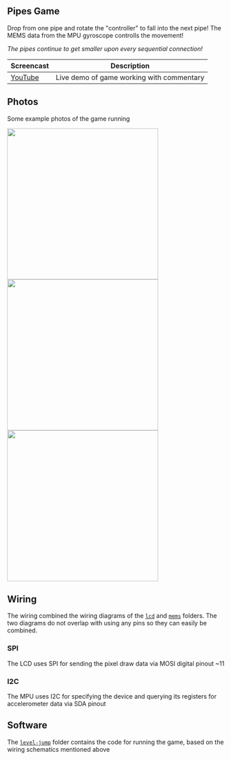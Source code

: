 ## Pipes Game

Drop from one pipe and rotate the "controller" to fall into the next pipe! The MEMS data from the MPU gyroscope controlls the movement!

_The pipes continue to get smaller upon every sequential connection!_

| Screencast | Description |
| ---------- | ----------- |
| [YouTube](https://youtube.com/shorts/RmU1C4MuSO8?si=YyTCMUJMZ2fiyuRG) | Live demo of game working with commentary |

## Photos
Some example photos of the game running
<p float="left">
    <img src="assets/game-running-2.png" height="350" />
    <img src="assets/game-running-1.png" height="350" />
    <img src="assets/game-over-example.png" height="350" />

</p>

## Wiring
The wiring combined the wiring diagrams of the [`lcd`](/lcd/) and [`mems`](/mems/) folders. The two diagrams do not overlap with using any pins so they can easily be combined.

### SPI
The LCD uses SPI for sending the pixel draw data via MOSI digital pinout ~11

### I2C
The MPU uses I2C for specifying the device and querying its registers for accelerometer data via SDA pinout

## Software
The [`level-jump`](/level-jump/) folder contains the code for running the game, based on the wiring schematics mentioned above
